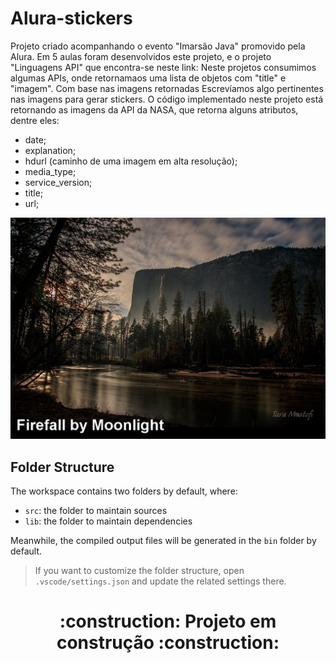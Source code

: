 <h1>Alura-stickers</h1>

Projeto criado acompanhando o evento "Imarsão Java" promovido pela Alura.
Em 5 aulas foram desenvolvidos este projeto, e o projeto "Linguagens API" que encontra-se neste link:
Neste projetos consumimos algumas APIs, onde retornamaos uma lista de objetos com "title" e "imagem". Com base nas imagens retornadas Escrevíamos algo pertinentes nas imagens para gerar stickers. 
O código implementado neste projeto está retornando as imagens da API da NASA, que retorna alguns atributos, dentre eles:
- date;
- explanation;
- hdurl (caminho de uma imagem em alta resolução);
- media_type;
- service_version;
- title;
- url;

![Imagem com o título "Firefall by moonlight" criada a partir da chamada de API](https://raw.githubusercontent.com/alemarcos5/alura-stickers/master/saida/Firefall%20by%20Moonlight.png)


## Folder Structure

The workspace contains two folders by default, where:

- `src`: the folder to maintain sources
- `lib`: the folder to maintain dependencies

Meanwhile, the compiled output files will be generated in the `bin` folder by default.

> If you want to customize the folder structure, open `.vscode/settings.json` and update the related settings there.

<h1 align="center"> 
    :construction:  Projeto em construção  :construction:
</h1>

